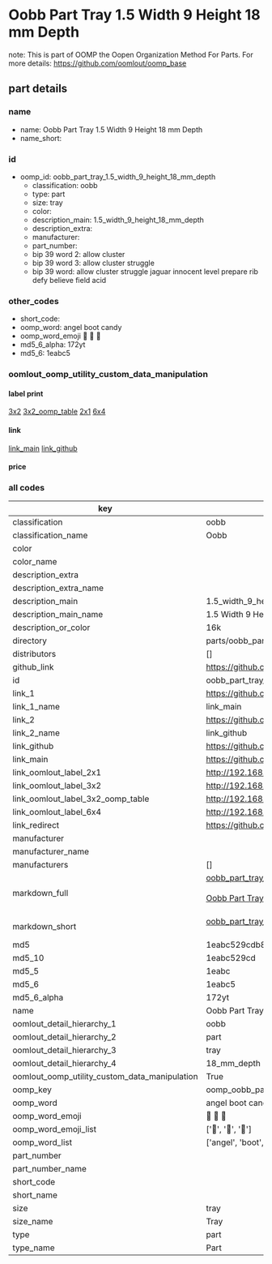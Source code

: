 # Oobb Part Tray 1.5 Width 9 Height 18 mm Depth  

note: This is part of OOMP the Oopen Organization Method For Parts. For more details: https://github.com/oomlout/oomp_base

##  part details
  







### name
* name: Oobb Part Tray 1.5 Width 9 Height 18 mm Depth
* name_short: 
### id
* oomp_id: oobb_part_tray_1.5_width_9_height_18_mm_depth
  * classification: oobb
  * type: part
  * size: tray
  * color: 
  * description_main: 1.5_width_9_height_18_mm_depth
  * description_extra: 
  * manufacturer: 
  * part_number: 
  * bip 39 word 2: allow cluster
  * bip 39 word 3: allow cluster struggle
  * bip 39 word: allow cluster struggle jaguar innocent level prepare rib defy believe field acid

### other_codes
* short_code: 
* oomp_word: angel boot candy
* oomp_word_emoji :angel: :boot: :candy:
* md5_6_alpha: 172yt
* md5_6: 1eabc5






### oomlout_oomp_utility_custom_data_manipulation
#### label print
[3x2](http://192.168.1.245:1112/?label=oomp%20172yt)
[3x2_oomp_table](http://192.168.1.108:1112/?label=oomp%20172yt)
[2x1](http://192.168.1.242:1112/?label=oomp%20172yt)
[6x4](http://192.168.1.55:1112/?label=oomp%20172yt)    

#### link

[link_main](https://github.com/oomlout/oomlout_oomp_version_1_messy/tree/main/parts/oobb_part_tray_1.5_width_9_height_18_mm_depth) [link_github](https://github.com/oomlout/oomlout_oomp_version_1_messy/tree/main/parts/oobb_part_tray_1.5_width_9_height_18_mm_depth)                             

#### price







### all codes 
| key | value |  
| --- | --- |  
| classification | oobb |  
| classification_name | Oobb |  
| color |  |  
| color_name |  |  
| description_extra |  |  
| description_extra_name |  |  
| description_main | 1.5_width_9_height_18_mm_depth |  
| description_main_name | 1.5 Width 9 Height 18 mm Depth |  
| description_or_color | 16k |  
| directory | parts/oobb_part_tray_1.5_width_9_height_18_mm_depth |  
| distributors | [] |  
| github_link | https://github.com/oomlout/oomlout_oomp_part_src/tree/main/parts/oobb_part_tray_1.5_width_9_height_18_mm_depth |  
| id | oobb_part_tray_1.5_width_9_height_18_mm_depth |  
| link_1 | https://github.com/oomlout/oomlout_oomp_version_1_messy/tree/main/parts/oobb_part_tray_1.5_width_9_height_18_mm_depth |  
| link_1_name | link_main |  
| link_2 | https://github.com/oomlout/oomlout_oomp_version_1_messy/tree/main/parts/oobb_part_tray_1.5_width_9_height_18_mm_depth |  
| link_2_name | link_github |  
| link_github | https://github.com/oomlout/oomlout_oomp_version_1_messy/tree/main/parts/oobb_part_tray_1.5_width_9_height_18_mm_depth |  
| link_main | https://github.com/oomlout/oomlout_oomp_version_1_messy/tree/main/parts/oobb_part_tray_1.5_width_9_height_18_mm_depth |  
| link_oomlout_label_2x1 | http://192.168.1.242:1112/?label=oomp%20172yt |  
| link_oomlout_label_3x2 | http://192.168.1.245:1112/?label=oomp%20172yt |  
| link_oomlout_label_3x2_oomp_table | http://192.168.1.108:1112/?label=oomp%20172yt |  
| link_oomlout_label_6x4 | http://192.168.1.55:1112/?label=oomp%20172yt |  
| link_redirect | https://github.com/oomlout/oomlout_oomp_version_1_messy/tree/main/parts/oobb_part_tray_1.5_width_9_height_18_mm_depth |  
| manufacturer |  |  
| manufacturer_name |  |  
| manufacturers | [] |  
| markdown_full | [oobb_part_tray_1.5_width_9_height_18_mm_depth](none)<br>[](none)<br>[Oobb Part Tray 1.5 Width 9 Height 18 Mm Depth](none)<br><br> |  
| markdown_short | [oobb_part_tray_1.5_width_9_height_18_mm_depth](none)<br><br> |  
| md5 | 1eabc529cdb8f53e02ba4773ae8b1835 |  
| md5_10 | 1eabc529cd |  
| md5_5 | 1eabc |  
| md5_6 | 1eabc5 |  
| md5_6_alpha | 172yt |  
| name | Oobb Part Tray 1.5 Width 9 Height 18 mm Depth |  
| oomlout_detail_hierarchy_1 | oobb |  
| oomlout_detail_hierarchy_2 | part |  
| oomlout_detail_hierarchy_3 | tray |  
| oomlout_detail_hierarchy_4 | 18_mm_depth |  
| oomlout_oomp_utility_custom_data_manipulation | True |  
| oomp_key | oomp_oobb_part_tray_1.5_width_9_height_18_mm_depth |  
| oomp_word | angel boot candy |  
| oomp_word_emoji | :angel: :boot: :candy: |  
| oomp_word_emoji_list | [':angel:', ':boot:', ':candy:'] |  
| oomp_word_list | ['angel', 'boot', 'candy'] |  
| part_number |  |  
| part_number_name |  |  
| short_code |  |  
| short_name |  |  
| size | tray |  
| size_name | Tray |  
| type | part |  
| type_name | Part |  
